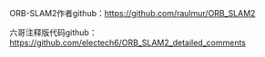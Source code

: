 ORB-SLAM2作者github：https://github.com/raulmur/ORB_SLAM2

六哥注释版代码github：https://github.com/electech6/ORB_SLAM2_detailed_comments
